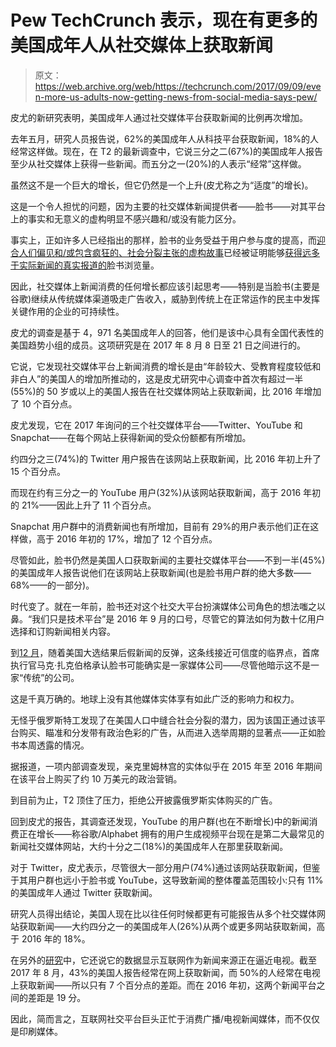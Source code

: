 # Pew TechCrunch 表示，现在有更多的美国成年人从社交媒体上获取新闻

> 原文：<https://web.archive.org/web/https://techcrunch.com/2017/09/09/even-more-us-adults-now-getting-news-from-social-media-says-pew/>

皮尤的新研究表明，美国成年人通过社交媒体平台获取新闻的比例再次增加。

去年五月，研究人员报告说，62%的美国成年人从科技平台获取新闻，18%的人经常这样做。现在，在 T2 的最新调查中，它说三分之二(67%)的美国成年人报告至少从社交媒体上获得一些新闻。而五分之一(20%)的人表示“经常”这样做。

虽然这不是一个巨大的增长，但它仍然是一个上升(皮尤称之为“适度”的增长)。

这是一个令人担忧的问题，因为主要的社交媒体新闻提供者——脸书——对其平台上的事实和无意义的虚构明显不感兴趣和/或没有能力区分。

事实上，正如许多人已经指出的那样，脸书的业务受益于用户参与度的提高，而[迎合人们偏见和/或包含疯狂的、社会分裂主张的虚构故事](https://web.archive.org/web/20221002213921/http://edition.cnn.com/2017/09/06/weather/fake-news-hurricane-irma-facebook-trnd/index.html)已经被证明能够[获得远多于实际新闻的真实报道的](https://web.archive.org/web/20221002213921/https://www.buzzfeed.com/craigsilverman/viral-fake-election-news-outperformed-real-news-on-facebook?utm_term=.om4X95WYB6#.jbjPmZzK90)脸书浏览量。

因此，社交媒体上新闻消费的任何增长都应该引起思考——特别是当脸书(主要是谷歌)继续从传统媒体渠道吸走广告收入，威胁到传统上在正常运作的民主中发挥关键作用的企业的可持续性。

皮尤的调查是基于 4，971 名美国成年人的回答，他们是该中心具有全国代表性的美国趋势小组的成员。这项研究是在 2017 年 8 月 8 日至 21 日之间进行的。

它说，它发现社交媒体平台上新闻消费的增长是由“年龄较大、受教育程度较低和非白人”的美国人的增加所推动的，这是皮尤研究中心调查中首次有超过一半(55%)的 50 岁或以上的美国人报告在社交媒体网站上获取新闻，比 2016 年增加了 10 个百分点。

皮尤发现，它在 2017 年询问的三个社交媒体平台——Twitter、YouTube 和 Snapchat——在每个网站上获得新闻的受众份额都有所增加。

约四分之三(74%)的 Twitter 用户报告在该网站上获取新闻，比 2016 年初上升了 15 个百分点。

而现在约有三分之一的 YouTube 用户(32%)从该网站获取新闻，高于 2016 年初的 21%——因此上升了 11 个百分点。

Snapchat 用户群中的消费新闻也有所增加，目前有 29%的用户表示他们正在这样做，高于 2016 年初的 17%，增加了 12 个百分点。

尽管如此，脸书仍然是美国人口获取新闻的主要社交媒体平台——不到一半(45%)的美国成年人报告说他们在该网站上获取新闻(也是脸书用户群的绝大多数——68%——的一部分)。

时代变了。就在一年前，脸书还对这个社交大平台扮演媒体公司角色的想法嗤之以鼻。“我们只是技术平台”是 2016 年 9 月的口号，尽管它的算法如何为数十亿用户选择和订购新闻相关内容。

到[12 月](https://web.archive.org/web/20221002213921/https://beta.techcrunch.com/2016/12/21/fbonc/)，随着美国大选结果后假新闻的反弹，这条线接近可信度的临界点，首席执行官马克·扎克伯格承认脸书可能确实是一家媒体公司——尽管他暗示这不是一家“传统”的公司。

这是千真万确的。地球上没有其他媒体实体享有如此广泛的影响力和权力。

无怪乎俄罗斯特工发现了在美国人口中缝合社会分裂的潜力，因为该国正通过该平台购买、瞄准和分发带有政治色彩的广告，从而进入选举周期的显著点——正如脸书本周透露的情况。

据报道，一项内部调查发现，亲克里姆林宫的实体似乎在 2015 年至 2016 年期间在该平台上购买了约 10 万美元的政治营销。

到目前为止，T2 顶住了压力，拒绝公开披露俄罗斯实体购买的广告。

回到皮尤的报告，其调查还发现，YouTube 的用户群(也在不断增长)中的新闻消费正在增长——称谷歌/Alphabet 拥有的用户生成视频平台现在是第二大最常见的新闻社交媒体网站，大约十分之二(18%)的美国成年人在那里获取新闻。

对于 Twitter，皮尤表示，尽管很大一部分用户(74%)通过该网站获取新闻，但鉴于其用户群也远小于脸书或 YouTube，这导致新闻的整体覆盖范围较小:只有 11%的美国成年人通过 Twitter 获取新闻。

研究人员得出结论，美国人现在比以往任何时候都更有可能报告从多个社交媒体网站获取新闻——大约四分之一的美国成年人(26%)从两个或更多网站获取新闻，高于 2016 年的 18%。

在另外的[研究](https://web.archive.org/web/20221002213921/https://aws.predictiveresponse.net/fwd.htm?redirect=http://www.pewresearch.org/fact-tank/2017/09/07/americans-online-news-use-vs-tv-news-use&utm_source=AdaptiveMailer&utm_medium=email&utm_campaign=Email%20Campaign%20for%20Social%20Media%20and%20News&org=982&lvl=100&ite=1678&lea=347325&ctr=0&par=1&trk=)中，它还说它的数据显示互联网作为新闻来源正在逼近电视。截至 2017 年 8 月，43%的美国人报告经常在网上获取新闻，而 50%的人经常在电视上获取新闻——所以只有 7 个百分点的差距。而在 2016 年初，这两个新闻平台之间的差距是 19 分。

因此，简而言之，互联网社交平台巨头正忙于消费广播/电视新闻媒体，而不仅仅是印刷媒体。